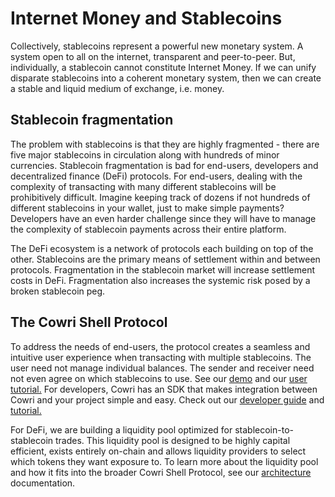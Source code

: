 # Internet Money and Stablecoins

Collectively, stablecoins represent a powerful new monetary system. A system open to all on the internet, transparent and peer-to-peer. But, individually, a stablecoin cannot constitute Internet Money. If we can unify disparate stablecoins into a coherent monetary system, then we can create a stable and liquid medium of exchange, i.e. money.

## Stablecoin fragmentation

The problem with stablecoins is that they are highly fragmented - there are five major stablecoins in circulation along with hundreds of minor currencies. Stablecoin fragmentation is bad for end-users, developers and decentralized finance \(DeFi\) protocols. For end-users, dealing with the complexity of transacting with many different stablecoins will be prohibitively difficult. Imagine keeping track of dozens if not hundreds of different stablecoins in your wallet, just to make simple payments? Developers have an even harder challenge since they will have to manage the complexity of stablecoin payments across their entire platform.

The DeFi ecosystem is a network of protocols each building on top of the other. Stablecoins are the primary means of settlement within and between protocols. Fragmentation in the stablecoin market will increase settlement costs in DeFi. Fragmentation also increases the systemic risk posed by a broken stablecoin peg.

## The Cowri Shell Protocol

To address the needs of end-users, the protocol creates a seamless and intuitive user experience when transacting with multiple stablecoins. The user need not manage individual balances. The sender and receiver need not even agree on which stablecoins to use. See our [demo](https://demo.cowri.io) and our [user tutorial.](../cowri-user-guide/1-user-tutorial.md) For developers, Cowri has an SDK that makes integration between Cowri and your project simple and easy. Check out our [developer guide](../cowri-developer-guide/developerguide.md) and [tutorial.](../cowri-developer-guide/cowri-tutorial.md)

For DeFi, we are building a liquidity pool optimized for stablecoin-to-stablecoin trades. This liquidity pool is designed to be highly capital efficient, exists entirely on-chain and allows liquidity providers to select which tokens they want exposure to. To learn more about the liquidity pool and how it fits into the broader Cowri Shell Protocol, see our [architecture](architecture.md) documentation.

